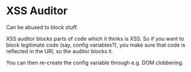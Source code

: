 # XSS Auditor

Can be abused to block stuff.

XSS auditor blocks parts of code which it thinks is XSS. So if you want to block legitimate code (say, config variables?), you make sure that code is reflected in the URI, so the auditor blocks it.

You can then re-create the config variable through e.g. DOM clobbering.
